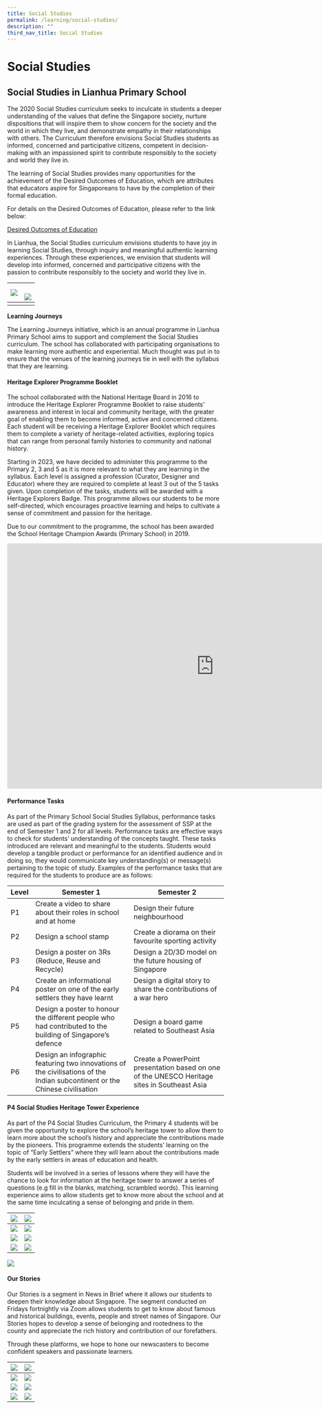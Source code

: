 ```yaml
---
title: Social Studies
permalink: /learning/social-studies/
description: ""
third_nav_title: Social Studies
---
```

# **Social Studies**

## **Social Studies in Lianhua Primary School**

The 2020 Social Studies curriculum seeks to inculcate in students a deeper understanding of the values that define the Singapore society, nurture dispositions that will inspire them to show concern for the society and the world in which they live, and demonstrate empathy in their relationships with others. The Curriculum therefore envisions Social Studies students as informed, concerned and participative citizens, competent in decision-making with an impassioned spirit to contribute responsibly to the society and world they live in.

The learning of Social Studies provides many opportunities for the achievement of the Desired Outcomes of Education, which are attributes that educators aspire for Singaporeans to have by the completion of their formal education.

For details on the Desired Outcomes of Education, please refer to the link below:

[Desired Outcomes of Education](https://www.moe.gov.sg/education-in-sg/desired-outcomes)

In Lianhua, the Social Studies curriculum envisions students to have joy in learning Social Studies, through inquiry and meaningful authentic learning experiences. Through these experiences, we envision that students will develop into informed, concerned and participative citizens with the passion to contribute responsibly to the society and world they live in.

| ![](/images/Learning/Social%20Studies/img_6307.PNG) | <br> ![](/images/Learning/Social%20Studies/img_6308.PNG) |
| -------- | -------- | 
| | |



<b> **Learning Journeys** </b>

The Learning Journeys initiative, which is an annual programme in Lianhua Primary School aims to support and complement the Social Studies curriculum. The school has collaborated with participating organisations to make learning more authentic and experiential. Much thought was put in to ensure that the venues of the learning journeys tie in well with the syllabus that they are learning.

#### **Heritage Explorer Programme Booklet**

The school collaborated with the National Heritage Board in 2016 to introduce the Heritage Explorer Programme Booklet to raise students’ awareness and interest in local and community heritage, with the greater goal of enabling them to become informed, active and concerned citizens. Each student will be receiving a Heritage Explorer Booklet which requires them to complete a variety of heritage-related activities, exploring topics that can range from personal family histories to community and national history.

Starting in 2023, we have decided to administer this programme to the Primary 2, 3 and 5 as it is more relevant to what they are learning in the syllabus. Each level is assigned a profession (Curator, Designer and Educator) where they are required to complete at least 3 out of the 5 tasks given. Upon completion of the tasks, students will be awarded with a Heritage Explorers Badge. This programme allows our students to be more self-directed, which encourages proactive learning and helps to cultivate a sense of commitment and passion for the heritage.

Due to our commitment to the programme, the school has been awarded the School Heritage Champion Awards (Primary School) in 2019.

<iframe src="https://docs.google.com/presentation/d/e/2PACX-1vQW2VW-d_aRQT5DczNTry7tGOfrbJ7IqIgLjxEyduqrxnPlQHHP-5rYX8jkpcXICoBOop6pXZIL5rTJ/embed?start=false&amp;loop=false&amp;delayms=3000" frameborder="0" width="960" height="569" allowfullscreen="true"></iframe>

#### **Performance Tasks**

As part of the Primary School Social Studies Syllabus, performance tasks are used as part of the grading system for the assessment of SSP at the end of Semester 1 and 2 for all levels. Performance tasks are effective ways to check for students’ understanding of the concepts taught. These tasks introduced are relevant and meaningful to the students. Students would develop a tangible product or performance for an identified audience and in doing so, they would communicate key understanding(s) or message(s) pertaining to the topic of study. Examples of the performance tasks that are required for the students to produce are as follows:


| Level | Semester 1 | Semester 2  |
| -------- | -------- | -------- |
| P1     | Create a video to share about their roles in school and at home     | Design their future neighbourhood     |
| P2     | Design a school stamp     | Create a diorama on their favourite sporting activity    |
| P3     | Design a poster on 3Rs (Reduce, Reuse and Recycle)     | Design a 2D/3D model on the future housing of Singapore     |
| P4    | Create an informational poster on one of the early settlers they have learnt   | Design a digital story to share the contributions of a war hero     |
| P5    | Design a poster to honour the different people who had contributed to the building of Singapore’s defence     | Design a board game related to Southeast Asia     |
| P6    | Design an infographic featuring two innovations of the civilisations of the Indian subcontinent or the Chinese civilisation     | Create a PowerPoint presentation based on one of the UNESCO Heritage sites in Southeast Asia   |


#### **P4 Social Studies Heritage Tower Experience**

As part of the P4 Social Studies Curriculum, the Primary 4 students will be given the opportunity to explore the school’s heritage tower to allow them to learn more about the school’s history and appreciate the contributions made by the pioneers. This programme extends the students’ learning on the topic of “Early Settlers” where they will learn about the contributions made by the early settlers in areas of education and health.&nbsp;

Students will be involved in a series of lessons where they will have the chance to look for information at the heritage tower to answer a series of questions (e.g fill in the blanks, matching, scrambled words). This learning experience aims to allow students get to know more about the school and at the same time inculcating a sense of belonging and pride in them.&nbsp;&nbsp;

| ![](/images/Learning/Social%20Studies/df3176bc-797a-4f45-a018-0f34aaa9407e.jpg) |![](/images/Learning/Social%20Studies/5f81e089-f5a7-4f7a-abc2-f5d73dc26af0.jpg) | 
|:-:|:-:|
| ![](/images/Learning/Social%20Studies/2cb214a3-e6d4-4bf1-985f-009e54d66c63.jpg)|  ![](/images/Learning/Social%20Studies/cd442760-5233-4f13-85ce-55ab3a717563.jpg) |
|![](/images/Learning/Social%20Studies/f7e84271-75e7-410a-99cc-2fc767c998aa.jpg)|  ![](/images/Learning/Social%20Studies/e91f8237-0451-43d9-b9b3-675a85fb0b04.jpg)  |
| ![](/images/Learning/Social%20Studies/b5b3a5b7-075b-4554-b165-0c4ddb7305a8.jpg)|  ![](/images/Learning/Social%20Studies/c93e8bdf-cfe8-4e64-94d0-a37b999844b7.jpg)   |

 ![](/images/Learning/Social%20Studies/img_9148.jpg)

#### **Our Stories**

Our Stories is a segment in News in Brief where it allows our students to deepen their knowledge about Singapore. The segment conducted on Fridays fortnightly via Zoom allows students to get to know about famous and historical buildings, events, people and street names of Singapore. Our Stories hopes to develop a sense of belonging and rootedness to the county and appreciate the rich history and contribution of our forefathers.

Through these platforms, we hope to hone our newscasters to become confident speakers and passionate learners.

| ![](/images/Learning/Social%20Studies/1photo.jpg) |![](/images/Learning/Social%20Studies/2photo.jpg) | 
|:-:|:-:|
| ![](/images/Learning/Social%20Studies/3photo.jpg)|  ![](/images/Learning/Social%20Studies/4photo.jpg) |
|![](/images/Learning/Social%20Studies/5photo.jpg)| ![](/images/Learning/Social%20Studies/6photo.jpg)  |
|![](/images/Learning/Social%20Studies/7photo.jpg)|  ![](/images/Learning/Social%20Studies/8photo.jpg)   |![](/images/Learning/Social%20Studies/9photo.jpg)|  ![](/images/Learning/Social%20Studies/10photo.jpg)   |